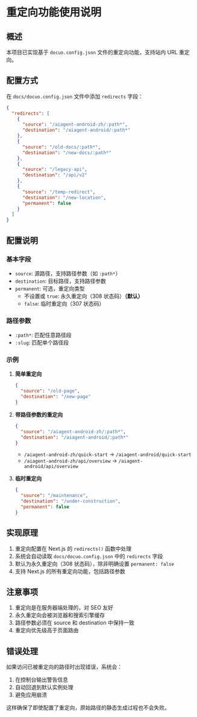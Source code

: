 # 重定向功能使用说明

## 概述

本项目已实现基于 `docuo.config.json` 文件的重定向功能，支持站内 URL 重定向。

## 配置方式

在 `docs/docuo.config.json` 文件中添加 `redirects` 字段：

```json
{
  "redirects": [
    {
      "source": "/aiagent-android-zh/:path*",
      "destination": "/aiagent-android/:path*"
    },
    {
      "source": "/old-docs/:path*", 
      "destination": "/new-docs/:path*"
    },
    {
      "source": "/legacy-api",
      "destination": "/api/v2"
    },
    {
      "source": "/temp-redirect",
      "destination": "/new-location",
      "permanent": false
    }
  ]
}
```

## 配置说明

### 基本字段

- `source`: 源路径，支持路径参数（如 `:path*`）
- `destination`: 目标路径，支持路径参数
- `permanent`: 可选，重定向类型
  - 不设置或 `true`: 永久重定向（308 状态码）**（默认）**
  - `false`: 临时重定向（307 状态码）

### 路径参数

- `:path*`: 匹配任意路径段
- `:slug`: 匹配单个路径段

### 示例

1. **简单重定向**
   ```json
   {
     "source": "/old-page",
     "destination": "/new-page"
   }
   ```

2. **带路径参数的重定向**
   ```json
   {
     "source": "/aiagent-android-zh/:path*",
     "destination": "/aiagent-android/:path*"
   }
   ```
   - `/aiagent-android-zh/quick-start` → `/aiagent-android/quick-start`
   - `/aiagent-android-zh/api/overview` → `/aiagent-android/api/overview`

3. **临时重定向**
   ```json
   {
     "source": "/maintenance",
     "destination": "/under-construction",
     "permanent": false
   }
   ```

## 实现原理

1. 重定向配置在 Next.js 的 `redirects()` 函数中处理
2. 系统会自动读取 `docs/docuo.config.json` 中的 `redirects` 字段
3. 默认为永久重定向（308 状态码），除非明确设置 `permanent: false`
4. 支持 Next.js 的所有重定向功能，包括路径参数

## 注意事项

1. 重定向是在服务器端处理的，对 SEO 友好
2. 永久重定向会被浏览器和搜索引擎缓存
3. 路径参数必须在 source 和 destination 中保持一致
4. 重定向优先级高于页面路由

## 错误处理

如果访问已被重定向的路径时出现错误，系统会：
1. 在控制台输出警告信息
2. 自动回退到默认实例处理
3. 避免应用崩溃

这样确保了即使配置了重定向，原始路径的静态生成过程也不会失败。
